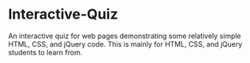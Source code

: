 # Interactive-Quiz
An interactive quiz for web pages demonstrating some relatively simple HTML, CSS, and jQuery code. This is mainly for HTML, CSS, and jQuery students to learn from.
